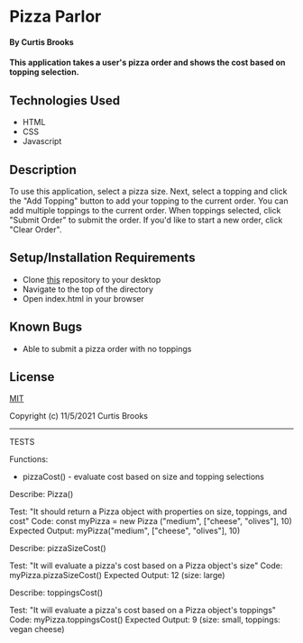 # Pizza Parlor

#### By Curtis Brooks

#### This application takes a user's pizza order and shows the cost based on topping selection.

## Technologies Used

* HTML
* CSS
* Javascript

## Description

To use this application, select a pizza size. Next, select a topping and click the "Add Topping" button to add your topping to the current order. You can add multiple toppings to the current order. When toppings selected, click "Submit Order" to submit the order. If you'd like to start a new order, click "Clear Order".

## Setup/Installation Requirements

* Clone [this](https://github.com/curtisbrooks678/pizza-parlor) repository to your desktop
* Navigate to the top of the directory
* Open index.html in your browser

## Known Bugs

* Able to submit a pizza order with no toppings

## License

[MIT](https://en.wikipedia.org/wiki/MIT_License) 

Copyright (c) 11/5/2021 Curtis Brooks

_______________________

TESTS

Functions:
- pizzaCost() - evaluate cost based on size and topping selections

Describe: Pizza()

Test: "It should return a Pizza object with properties on size, toppings, and cost"
Code: const myPizza = new Pizza ("medium", ["cheese", "olives"], 10)
Expected Output: myPizza("medium", ["cheese", "olives"], 10)

Describe: pizzaSizeCost()

Test: "It will evaluate a pizza's cost based on a Pizza object's size"
Code: myPizza.pizzaSizeCost()
Expected Output: 12 (size: large)

Describe: toppingsCost()

Test: "It will evaluate a pizza's cost based on a Pizza object's toppings"
Code: myPizza.toppingsCost()
Expected Output: 9 (size: small, toppings: vegan cheese)



